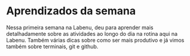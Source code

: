 # Aprendizados da semana

Nessa primeira semana na Labenu, deu para aprender mais detalhadamente sobre as atividades ao longo do dia na rotina aqui na Labenu. Também várias dicas sobre como ser mais produtivo e já vimos também sobre terminais, git e github.